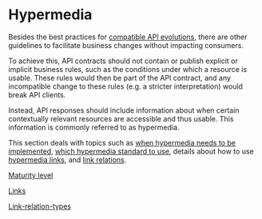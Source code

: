 # Hypermedia

Besides the best practices for [compatible API evolutions](/guidelines/general-guidelines/compatibility#compatible-changes), there are other guidelines to facilitate business changes without impacting consumers.

To achieve this, API contracts should not contain or publish explicit or implicit business rules, such as the conditions under which a resource is usable. These rules would then be part of the API contract, and any incompatible change to these rules (e.g. a stricter interpretation) would break API clients.

Instead, API responses should include information about when certain contextually relevant resources are accessible and thus usable. This information is commonly referred to as hypermedia.

This section deals with topics such as [when hypermedia needs to be implemented](/guidelines/r000033), [which hypermedia standard to use](/guidelines/r000036), details about how to use [hypermedia links](/guidelines/rest-guidelines/hypermedia#links), and [link relations](/portal/guidelines/rest-guidelines/hypermedia#link-relation-types).

[<!--INCLUDE-->Maturity level](./maturity-level/README.md)

[<!--INCLUDE-->Links](./links/README.md)

[<!--INCLUDE-->Link-relation-types](./link-relation-types/README.md)
